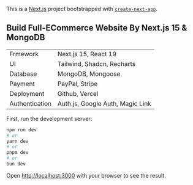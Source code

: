This is a [Next.js](https://nextjs.org) project bootstrapped with [`create-next-app`](https://nextjs.org/docs/app/api-reference/cli/create-next-app).

## Build Full-ECommerce Website By Next.js 15 & MongoDB

|              |                                                                 |
| ----------------- | ------------------------------------------------------------------ |
| Frmework| Next.js 15, React 19|
| UI | 	Tailwind, Shadcn, Recharts |
| Database | MongoDB, Mongoose |
| Payment | PayPal, Stripe |
| Deployment | Github, Vercel |
| Authentication | Auth.js, Google Auth, Magic Link |

First, run the development server:

```bash
npm run dev
# or
yarn dev
# or
pnpm dev
# or
bun dev
```

Open [http://localhost:3000](http://localhost:3000) with your browser to see the result.
